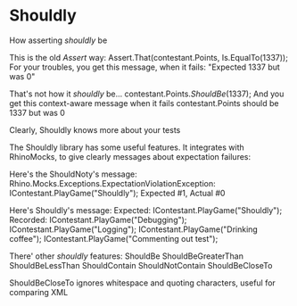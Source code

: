 Shouldly
========

How asserting *shouldly* be

This is the old *Assert* way: 
    Assert.That(contestant.Points, Is.EqualTo(1337));
For your troubles, you get this message, when it fails:
    "Expected 1337 but was 0"

That's not how it *shouldly* be...
    contestant.Points.*ShouldBe*(1337);
And you get this context-aware message when it fails
    contestant.Points should be 1337 but was 0

Clearly, Shouldly knows more about your tests

The Shouldly library has some useful features.
It integrates with RhinoMocks, to give clearly messages about expectation failures:

Here's the ShouldNoty's message:
    Rhino.Mocks.Exceptions.ExpectationViolationException:
    IContestant.PlayGame("Shouldly"); Expected #1, Actual #0

Here's Shouldly's message:
    Expected:
        IContestant.PlayGame("Shouldly");
    Recorded:
       IContestant.PlayGame("Debugging");
      IContestant.PlayGame("Logging");
      IContestant.PlayGame("Drinking coffee");
      IContestant.PlayGame("Commenting out test");

There' other *shouldly* features:
    ShouldBe
    ShouldBeGreaterThan
    ShouldBeLessThan
    ShouldContain
    ShouldNotContain
    ShouldBeCloseTo

ShouldBeCloseTo ignores whitespace and quoting characters, useful for comparing XML

